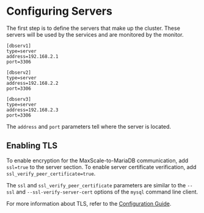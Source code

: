 # Configuring Servers

The first step is to define the servers that make up the cluster. These servers
will be used by the services and are monitored by the monitor.

```
[dbserv1]
type=server
address=192.168.2.1
port=3306

[dbserv2]
type=server
address=192.168.2.2
port=3306

[dbserv3]
type=server
address=192.168.2.3
port=3306
```

The `address` and `port` parameters tell where the server is located.

## Enabling TLS

To enable encryption for the MaxScale-to-MariaDB communication, add `ssl=true`
to the server section. To enable server certificate verification, add
`ssl_verify_peer_certificate=true`.

The `ssl` and `ssl_verify_peer_certificate` parameters are similar to the
`--ssl` and `--ssl-verify-server-cert` options of the `mysql` command line
client.

For more information about TLS, refer to the
[Configuration Guide](../Getting-Started/Configuration-Guide.md).
